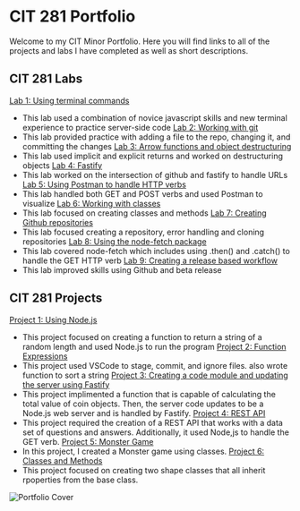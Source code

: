 # CIT 281 Portfolio
Welcome to my CIT Minor Portfolio. Here you will find links to all of the projects and labs I have completed as well as short descriptions. 

## CIT 281 Labs
[Lab 1: Using terminal commands](https://github.com/janeduncann/cit281-lab1)
- This lab used a combination of novice javascript skills and new terminal experience to practice server-side code
[Lab 2: Working with git](https://github.com/janeduncann/cit281-lab2)
- This lab provided practice with adding a file to the repo, changing it, and committing the changes
[Lab 3: Arrow functions and object destructuring](https://github.com/janeduncann/cit281-lab3)
- This lab used implicit and explicit returns and worked on destructuring objects
[Lab 4: Fastify](https://github.com/janeduncann/cit281-lab4)
- This lab worked on the intersection of github and fastify to handle URLs
[Lab 5: Using Postman to handle HTTP verbs](https://github.com/janeduncann/cit281-lab5)
- This lab handled both GET and POST verbs and used Postman to visualize
[Lab 6: Working with classes](https://github.com/janeduncann/cit281-lab6)
- This lab focused on creating classes and methods
[Lab 7: Creating Github repositories](https://github.com/janeduncann/cit281-lab7)
- This lab focused creating a repository, error handling and cloning repositories
[Lab 8: Using the node-fetch package](https://github.com/janeduncann/cit281-lab8)
- This lab covered node-fetch which includes using .then() and .catch() to handle the GET HTTP verb
[Lab 9: Creating a release based workflow](https://github.com/janeduncann/cit281-lab9)
- This lab improved skills using Github and beta release

## CIT 281 Projects
[Project 1: Using Node.js](https://github.com/janeduncann/cit281-p1)
- This project focused on creating a function to return a string of a random length and used Node.js to run the program
[Project 2: Function Expressions](https://github.com/janeduncann/cit281-p2)
- This project used VSCode to stage, commit, and ignore files. also wrote function to sort a string
[Project 3: Creating a code module and updating the server using Fastify](https://github.com/janeduncann/cit281-p3)
- This project implimented a function that is capable of calculating the total value of coin objects. Then, the server code updates to be a Node.js web server and is handled by Fastify.
[Project 4: REST API](https://github.com/janeduncann/cit281-p4)
- This project required the creation of a REST API that works with a data set of questions and answers. Additionally, it used Node,js to handle the GET verb.
[Project 5: Monster Game](https://github.com/janeduncann/cit281-p5)
- In this project, I created a Monster game using classes.
[Project 6: Classes and Methods](https://github.com/janeduncann/cit281-p6)
- This project focused on creating two shape classes that all inherit rpoperties from the base class. 

![Portfolio Cover]("C:\Users\jaudr\OneDrive\Pictures\me.JPG")
